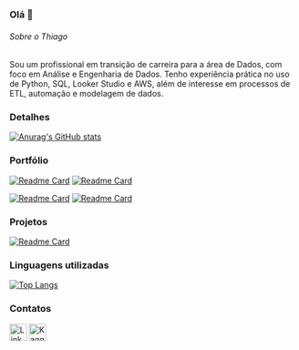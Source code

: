 ### Olá 👋


###### Sobre o Thiago

Sou um profissional em transição de carreira para a área de Dados, com foco em Análise e Engenharia de Dados. Tenho experiência prática no uso de Python, SQL, Looker Studio e AWS, além de interesse em processos de ETL, automação e modelagem de dados.

### Detalhes

[![Anurag's GitHub stats](https://github-readme-stats.vercel.app/api?username=ThiagoMSLK&show_icons=true&theme=dark)](https://github.com/anuraghazra/github-readme-stats)

### Portfólio 

[![Readme Card](https://github-readme-stats.vercel.app/api/pin/?username=ThiagoMSLK&repo=project_dashboard&theme=dark)](https://github.com/ThiagoMSLK/project_dashboard) [![Readme Card](https://github-readme-stats.vercel.app/api/pin/?username=ThiagoMSLK&repo=ETL_de_Mensagens_do_Telegram&theme=dark)](https://github.com/ThiagoMSLK/ETL_de_Mensagens_do_Telegram)

[![Readme Card](https://github-readme-stats.vercel.app/api/pin/?username=ThiagoMSLK&repo=aws-e-python-projeto-credito&theme=dark)](https://github.com/ThiagoMSLK/aws-e-python-projeto-credito) [![Readme Card](https://github-readme-stats.vercel.app/api/pin/?username=ThiagoMSLK&repo=Projeto_Relatorio_Semestral&theme=dark)](https://github.com/ThiagoMSLK/Projeto_Relatorio_Semestral)

### Projetos

[![Readme Card](https://github-readme-stats.vercel.app/api/pin/?username=ThiagoMSLK&repo=projects&theme=dark)](https://github.com/ThiagoMSLK/projects)


### Linguagens utilizadas

[![Top Langs](https://github-readme-stats.vercel.app/api/top-langs/?username=ThiagoMSLK&layout=compact)](https://github.com/anuraghazra/github-readme-stats)

### Contatos

[<img src='https://img.shields.io/badge/LinkedIn-0077B5?style=for-the-badge&logo=linkedin&logoColor=white' alt='Linkedin' height='30'>](https://www.linkedin.com/in/thiagomartinslk/)
[<img src='https://img.shields.io/badge/Kaggle-035a7d?style=flat&logo=kaggle&logoColor=white' alt='Kaggle' height='30'>](https://www.kaggle.com/thiagomartinslk/)

<!--
**ThiagoMSLK/ThiagoMSLK** is a ✨ _special_ ✨ repository because its `README.md` (this file) appears on your GitHub profile.

Here are some ideas to get you started:

- 🔭 I’m currently working on ...
- 🌱 I’m currently learning ...
- 👯 I’m looking to collaborate on ...
- 🤔 I’m looking for help with ...
- 💬 Ask me about ...
- 📫 How to reach me: ...
- 😄 Pronouns: ...
- ⚡ Fun fact: ...
-->
